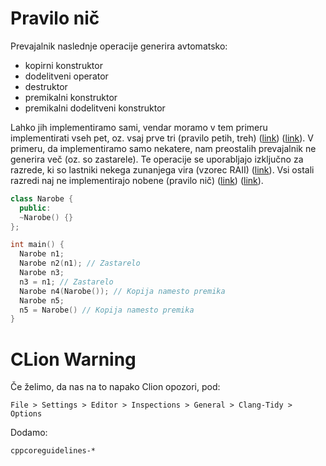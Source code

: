 # Pravilo nič

Prevajalnik naslednje operacije generira avtomatsko:
* kopirni konstruktor
* dodelitveni operator
* destruktor
* premikalni konstruktor
* premikalni dodelitveni konstruktor

Lahko jih implementiramo sami, vendar moramo v tem primeru implementirati vseh pet, oz. vsaj prve tri (pravilo petih, treh) ([link](https://en.cppreference.com/w/cpp/language/rule_of_three)) ([link](https://github.com/isocpp/CppCoreGuidelines/blob/master/CppCoreGuidelines.md#c21-if-you-define-or-delete-any-default-operation-define-or-delete-them-all)).
V primeru, da implementiramo samo nekatere, nam preostalih prevajalnik ne generira več (oz. so zastarele).
Te operacije se uporabljajo izključno za razrede, ki so lastniki nekega zunanjega vira (vzorec RAII) ([link](https://en.cppreference.com/w/cpp/language/raii)).
Vsi ostali razredi naj ne implementirajo nobene (pravilo nič) ([link](https://en.cppreference.com/w/cpp/language/rule_of_three#rule_of_zero)) ([link](https://github.com/isocpp/CppCoreGuidelines/blob/master/CppCoreGuidelines.md#Rc-zero)).

```cpp
class Narobe {
  public:
  ~Narobe() {}
};

int main() {
  Narobe n1;
  Narobe n2(n1); // Zastarelo
  Narobe n3;
  n3 = n1; // Zastarelo
  Narobe n4(Narobe()); // Kopija namesto premika
  Narobe n5;
  n5 = Narobe() // Kopija namesto premika
}
````

# CLion Warning

Če želimo, da nas na to napako Clion opozori, pod:

```
File > Settings > Editor > Inspections > General > Clang-Tidy > Options
```

Dodamo:
```
cppcoreguidelines-*
```
